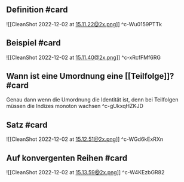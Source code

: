## Definition #card 
![[CleanShot 2022-12-02 at 15.11.22@2x.png]]
^c-Wu0159PTTk

## Beispiel #card 
![[CleanShot 2022-12-02 at 15.11.40@2x.png]]
^c-xRcfFMf6RG

## Wann ist eine Umordnung eine [[Teilfolge]]? #card 
Genau dann wenn die Umordnung die Identität ist, denn bei Teilfolgen müssen die Indizes monoton wachsen
^c-gUkxqHZKJD

## Satz #card 
![[CleanShot 2022-12-02 at 15.12.51@2x.png]]
^c-WGd6kExRXn

## Auf konvergenten Reihen #card 
![[CleanShot 2022-12-02 at 15.13.59@2x.png]]
^c-W4KEzbGR82
